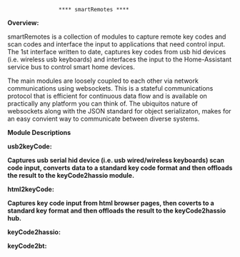                     **** smartRemotes ****

<b>Overview:</b>

smartRemotes is a collection of modules to capture remote key codes and scan codes and interface the input to applications that need control input. The 1st interface written to date, captures key codes from usb hid devices (i.e. wireless usb keyboards) and interfaces the input to the Home-Assistant service bus to control smart home devices.

The main modules are loosely coupled to each other via network communications using websockets. This is a stateful communications protocol that is efficient for continuous data flow and is available on practically any platform you can think of. The ubiquitos nature of websockets along with the JSON standard for object serializaton, makes for an easy convient way to communicate between diverse systems.

<b>Module Descriptions</b>
    
<b>usb2keyCode:<b>

Captures usb serial hid device (i.e. usb wired/wireless keyboards) scan code input, converts data to a standard key code format and then offloads the result to the keyCode2hassio module. 
    
<b>html2keyCode:</b>

Captures key code input from html browser pages, then coverts to a standard key format and then offloads the result to the keyCode2hassio hub.
    
<b>keyCode2hassio:</b>
    
<b>keyCode2bt:</b>
 
